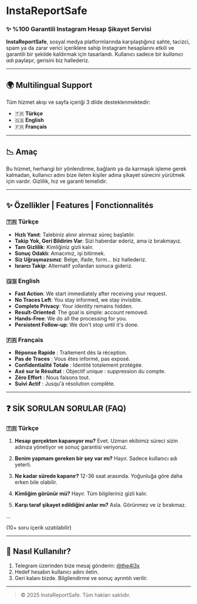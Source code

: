 # InstaReportSafe

### ✨ %100 Garantili Instagram Hesap Şikayet Servisi

**InstaReportSafe**, sosyal medya platformlarında karşılaştığınız sahte, tacizci, spam ya da zarar verici içeriklere sahip Instagram hesaplarını etkili ve garantili bir şekilde kaldırmak için tasarlandı. Kullanıcı sadece bir *kullanıcı adı* paylaşır, gerisini biz hallederiz.

---

## 🌍 Multilingual Support

Tüm hizmet akışı ve sayfa içeriği 3 dilde desteklenmektedir:

* 🇹🇷 **Türkçe**
* 🇬🇧 **English**
* 🇫🇷 **Français**

---

## 📉 Amaç

Bu hizmet, herhangi bir yönlendirme, bağlantı ya da karmaşık işleme gerek kalmadan, kullanıcı adını bize ileten kişiler adına şikayet sürecini yürütmek için vardır. Gizlilik, hız ve garanti temelidir.

---

## ✨ Özellikler | Features | Fonctionnalités

### 🇹🇷 Türkçe

* **Hızlı Yanıt**: Talebiniz alınır alınmaz süreç başlatılır.
* **Takip Yok, Geri Bildirim Var**: Sizi haberdar ederiz, ama iz bırakmayız.
* **Tam Gizlilik**: Kimliğiniz gizli kalır.
* **Sonuç Odaklı**: Amacımız, işi bitirmek.
* **Siz Uğraşmazsınız**: Belge, ifade, form... biz hallederiz.
* **Israrcı Takip**: Alternatif yollardan sonuca gideriz.

### 🇬🇧 English

* **Fast Action**: We start immediately after receiving your request.
* **No Traces Left**: You stay informed, we stay invisible.
* **Complete Privacy**: Your identity remains hidden.
* **Result-Oriented**: The goal is simple: account removed.
* **Hands-Free**: We do all the processing for you.
* **Persistent Follow-up**: We don't stop until it's done.

### 🇫🇷 Français

* **Réponse Rapide** : Traitement dès la réception.
* **Pas de Traces** : Vous êtes informé, pas exposé.
* **Confidentialité Totale** : Identité totalement protégée.
* **Axé sur le Résultat** : Objectif unique : suppression du compte.
* **Zéro Effort** : Nous faisons tout.
* **Suivi Actif** : Jusqu'à résolution complète.

---

## ❓ SİK SORULAN SORULAR (FAQ)

### 🇹🇷 Türkçe

1. **Hesap gerçekten kapanıyor mu?**
   Evet. Uzman ekibimiz süreci sizin adınıza yönetiyor ve sonuç garantisi veriyoruz.

2. **Benim yapmam gereken bir şey var mı?**
   Hayır. Sadece kullanıcı adı yeterli.

3. **Ne kadar sürede kapanır?**
   12-36 saat arasında. Yoğunluğa göre daha erken bile olabilir.

4. **Kimliğim görünür mü?**
   Hayır. Tüm bilgileriniz gizli kalır.

5. **Karşı taraf şikayet edildiğini anlar mı?**
   Asla. Görünmez ve iz bırakmaz.

...

(10+ soru içerik uzatılabilir)

---

## 🔧 Nasıl Kullanılır?

1. Telegram üzerinden bize mesaj gönderin: [@the4l3x](https://t.me/the4l3x)
2. Hedef hesabın kullanıcı adını iletin.
3. Geri kalanı bizde. Bilgilendirme ve sonuç ayrıntılı verilir.

---

> © 2025 InstaReportSafe. Tüm hakları saklıdır.
